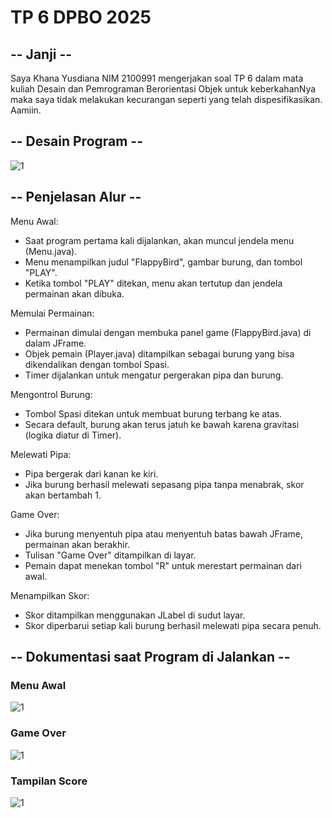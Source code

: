 # TP 6 DPBO 2025

## -- Janji --

Saya Khana Yusdiana NIM 2100991 mengerjakan soal TP 6 dalam mata kuliah Desain dan Pemrograman Berorientasi Objek untuk keberkahanNya maka saya tidak melakukan kecurangan seperti yang telah dispesifikasikan. Aamiin.

## -- Desain Program --

![1](https://github.com/marimoo0/TP6DPBO2025C2/blob/deba847302ed9908a314e0ce30adc8f661bd078d/Class%20Diagram.png)

## -- Penjelasan Alur --

Menu Awal:

- Saat program pertama kali dijalankan, akan muncul jendela menu (Menu.java).
- Menu menampilkan judul "FlappyBird", gambar burung, dan tombol "PLAY".
- Ketika tombol "PLAY" ditekan, menu akan tertutup dan jendela permainan akan dibuka.

Memulai Permainan:

- Permainan dimulai dengan membuka panel game (FlappyBird.java) di dalam JFrame.
- Objek pemain (Player.java) ditampilkan sebagai burung yang bisa dikendalikan dengan tombol Spasi.
- Timer dijalankan untuk mengatur pergerakan pipa dan burung.

Mengontrol Burung:

- Tombol Spasi ditekan untuk membuat burung terbang ke atas.
- Secara default, burung akan terus jatuh ke bawah karena gravitasi (logika diatur di Timer).

Melewati Pipa:

- Pipa bergerak dari kanan ke kiri.
- Jika burung berhasil melewati sepasang pipa tanpa menabrak, skor akan bertambah 1.

Game Over:

- Jika burung menyentuh pipa atau menyentuh batas bawah JFrame, permainan akan berakhir.
- Tulisan "Game Over" ditampilkan di layar.
- Pemain dapat menekan tombol "R" untuk merestart permainan dari awal.

Menampilkan Skor:

- Skor ditampilkan menggunakan JLabel di sudut layar.
- Skor diperbarui setiap kali burung berhasil melewati pipa secara penuh.

## -- Dokumentasi saat Program di Jalankan --

### Menu Awal

![1](https://github.com/marimoo0/TP6DPBO2025C2/blob/2b530785c8f48aaf92f45330a4c7736c926687c8/SS/Screenshot_3.png)

### Game Over

![1](https://github.com/marimoo0/TP6DPBO2025C2/blob/2b530785c8f48aaf92f45330a4c7736c926687c8/SS/Screenshot_1.png)

### Tampilan Score

![1](https://github.com/marimoo0/TP6DPBO2025C2/blob/2b530785c8f48aaf92f45330a4c7736c926687c8/SS/Screenshot_2.png)
